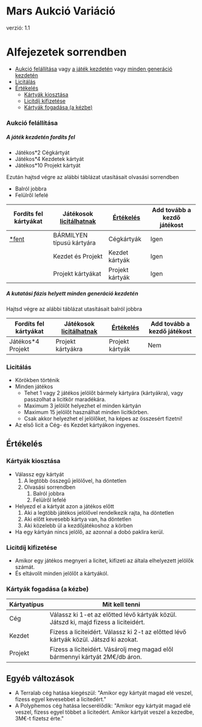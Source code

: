 # Mars Aukció Variáció

verzió: 1.1

# Alfejezetek sorrendben

- [Aukció felállítása](#aukció-felállítása) vagy [a játék kezdetén](#a-játék-kezdetén-fordíts-fel) vagy [minden generáció kezdetén](#a-kutatási-fázis-helyett-minden-generáció-kezdetén)
- [Licitálás](#licitálás)
- [Értékelés](#értékelés)
    - [Kártyák kiosztása](#kártyák-kiosztása)
    - [Licitdíj kifizetése](#licitdíj-kifizetése)
    - [Kártyák fogadása (a kézbe)](#kártyák-fogadása-a-kézbe)

### Aukció felállítása

##### A játék kezdetén fordíts fel

- Játékos*2 Cégkártyát
- Játékos*4 Kezdetek kártyát
- Játékos*10 Projekt kártyát

Ezután hajtsd végre az alábbi táblázat utasításait olvasási sorrendben

- Balról jobbra
- Felülről lefelé

| Fordíts fel kártyákat | Játékosok [licitálhatnak](#licitálás) | [Értékelés](#értékelés) | Add tovább a kezdő játékost |
|-----------------------|---------------------------------------|-------------------------|-----------------------------|
| [*fent](#a-játék-kezdetén-fordíts-fel) | BÁRMILYEN típusú kártyára | Cégkártyák | Igen |
| | Kezdet és Projekt | Kezdet kártyák | Igen |
| | Projekt kártyákat | Projekt kártyák | Igen |

##### A kutatási fázis helyett minden generáció kezdetén

Hajtsd végre az alábbi táblázat utasításait balról jobbra

| Fordíts fel kártyákat | Játékosok [licitálhatnak](#licitálás) | [Értékelés](#értékelés) | Add tovább a kezdő játékost |
|-----------------------|---------------------------------------|-------------------------|-----------------------------|
| Játékos*4 Projekt | Projekt kártyákra | Projekt kártyák | Nem |

### Licitálás

- Körökben történik
- Minden játékos
    - Tehet 1 vagy 2 játékos jelölőt bármely kártyára (kártyákra), vagy passzolhat a licitkör maradékára.
    - Maximum 3 jelölőt helyezhet el minden kártyán
    - Maximum 15 jelölőt használhat minden licitkörben.
    - Csak akkor helyezhet el jelölőket, ha képes az összesért fizetni!
- Az első licit a Cég- és Kezdet kártyákon ingyenes.

## Értékelés

### Kártyák kiosztása

- Válassz egy kártyát
    1. A legtöbb összegű jelölővel, ha döntetlen
    2. Olvasási sorrendben
        1. Balról jobbra
        2. Felülről lefelé
- Helyezd el a kártyát azon a játékos előtt
    1. Aki a legtöbb játékos jelölővel rendelkezik rajta, ha döntetlen
    2. Aki előtt kevesebb kártya van, ha döntetlen
    3. Aki közelebb ül a kezdőjátékoshoz a körben
- Ha egy kártyán nincs jelölő, az azonnal a dobó paklira kerül.

### Licitdíj kifizetése

- Amikor egy játékos megnyeri a licitet, kifizeti az általa elhelyezett jelölők számát.
- És eltávolít minden jelölőt a kártyákól.

### Kártyák fogadása (a kézbe)

| Kártyatípus | Mit kell tenni |
|-------------|----------------|
| Cég | Válassz ki 1-et az előtted lévő kártyák közül. Játszd ki, majd fizess a liciteidért. |
| Kezdet | Fizess a liciteidért. Válassz ki 2-t az előtted lévő kártyák közül. Játszd ki azokat. |
| Projekt | Fizess a liciteidért. Vásárolj meg magad elől bármennyi kártyát 2M€/db áron. |

## Egyéb változások

- A Terralab cég hatása kiegészül: "Amikor egy kártyát magad elé veszel, fizess egyel kevesebbet a licitedért."
- A Polyphemos cég hatása lecserélődik: "Amikor egy kártyát magad elé veszel, fizess egyel többet a licitedért. Amikor kártyát veszel a kezedbe, 3M€-t fizetsz érte."
